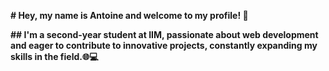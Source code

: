**# Hey, my name is Antoine and welcome to my profile! 👋**

**## I'm a second-year student at IIM, passionate about web development and eager to contribute to innovative projects, constantly expanding my skills in the field.🌐💻**
